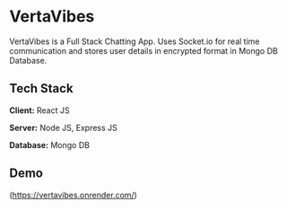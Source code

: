 
# VertaVibes

VertaVibes is a Full Stack Chatting App.
Uses Socket.io for real time communication and stores user details in encrypted format in Mongo DB Database.
## Tech Stack

**Client:** React JS

**Server:** Node JS, Express JS

**Database:** Mongo DB
  
## Demo

(https://vertavibes.onrender.com/)


  
